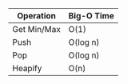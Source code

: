 | Operation| 	Big-O Time | 
|----------|----------|
| Get Min/Max   | O(1)  | 
| Push  | O(log n)| 
| Pop  | O(log n)| 
| Heapify  | O(n)| 